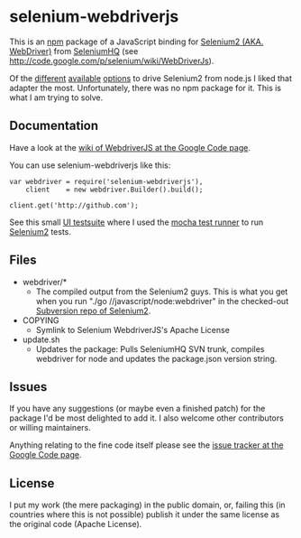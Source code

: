 # selenium-webdriverjs

This is an [npm](http://npmjs.org/) package of a JavaScript binding for [Selenium2 (AKA. WebDriver)](http://seleniumhq.org/projects/webdriver/) from [SeleniumHQ](http://seleniumhq.org/) (see http://code.google.com/p/selenium/wiki/WebDriverJs).

Of the [different](https://github.com/admc/wd/) [available](https://github.com/Camme/webdriverjs/) [options](https://github.com/LearnBoost/soda) to drive Selenium2 from node.js I liked that adapter the most. Unfortunately, there was no npm package for it. This is what I am trying to solve.

## Documentation

Have a look at the [wiki of WebdriverJS at the Google Code page](http://code.google.com/p/selenium/wiki/WebDriverJs).

You can use selenium-webdriverjs like this:

    var webdriver = require('selenium-webdriverjs'),
        client    = new webdriver.Builder().build();

    client.get('http://github.com');

See this small [UI testsuite](https://github.com/froh42/multi/blob/master/selenium/testsuite.js) where I used the [mocha test runner](http://visionmedia.github.com/mocha/) to run [Selenium2](http://seleniumhq.org/projects/webdriver/) tests.

## Files

* webdriver/*
  * The compiled output from the Selenium2 guys. This is what you get when you run "./go //javascript/node:webdriver" in the checked-out [Subversion repo of Selenium2](http://code.google.com/p/selenium/source/checkout).
* COPYING
  * Symlink to Selenium WebdriverJS's Apache License
* update.sh
  * Updates the package: Pulls SeleniumHQ SVN trunk, compiles webdriver for node and updates the package.json version string.

## Issues

If you have any suggestions (or maybe even a finished patch) for the package I'd be most delighted to add it. I also welcome other contributors or willing maintainers.

Anything relating to the fine code itself please see the [issue tracker at the Google Code page](http://code.google.com/p/selenium/issues/).

## License

I put my work (the mere packaging) in the public domain, or, failing this (in countries where this is not possible) publish it under the same license as the original code (Apache License).

